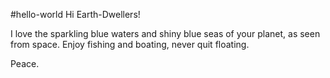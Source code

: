 #hello-world
Hi Earth-Dwellers!

I love the sparkling blue waters and shiny blue seas of your planet, as seen from space.
Enjoy fishing and boating, never quit floating.

Peace.
